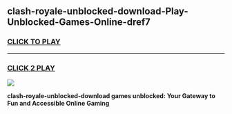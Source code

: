 
## clash-royale-unblocked-download-Play-Unblocked-Games-Online-dref7
<h3>
<a href="https://premium76.site?title=clash-royale-unblocked-download&ref=25A">CLICK TO PLAY</a></h3>
<hr>

<h3>
<a href="https://premium76.site?title=clash-royale-unblocked-download&ref=25A">CLICK 2 PLAY</a>
  
</h3>

<a href="https://premium76.site?title=clash-royale-unblocked-download&ref=25A"><img src="https://clearcache.store/games.png"></a>


**clash-royale-unblocked-download games unblocked: Your Gateway to Fun and Accessible Online Gaming**
